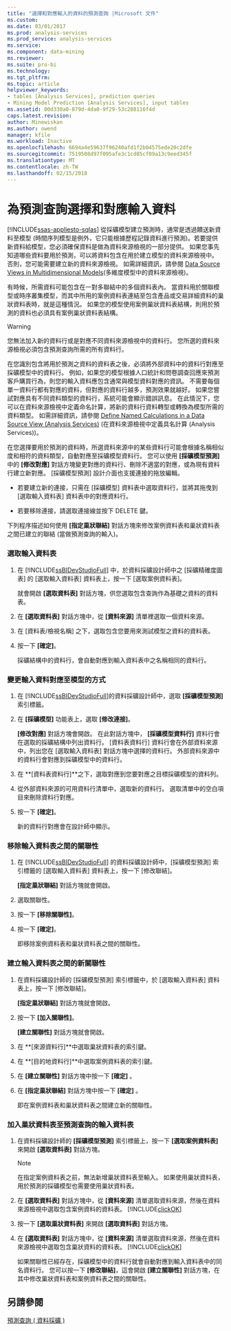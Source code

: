 ```yaml
---
title: "選擇和對應輸入的資料的預測查詢 |Microsoft 文件"
ms.custom: 
ms.date: 03/01/2017
ms.prod: analysis-services
ms.prod_service: analysis-services
ms.service: 
ms.component: data-mining
ms.reviewer: 
ms.suite: pro-bi
ms.technology: 
ms.tgt_pltfrm: 
ms.topic: article
helpviewer_keywords:
- tables [Analysis Services], prediction queries
- Mining Model Prediction [Analysis Services], input tables
ms.assetid: 00d330a0-879d-4da0-9f29-53c288116f4d
caps.latest.revision: 
author: Minewiskan
ms.author: owend
manager: kfile
ms.workload: Inactive
ms.openlocfilehash: 6694a4e59637f96240afd1f2b04575ede20c2dfe
ms.sourcegitcommit: 7519508d97f095afe3c1cd85cf09a13c9eed345f
ms.translationtype: MT
ms.contentlocale: zh-TW
ms.lasthandoff: 02/15/2018
---
```

# <a name="choose-and-map-input-data-for-a-prediction-query"></a>為預測查詢選擇和對應輸入資料
[!INCLUDE[ssas-appliesto-sqlas](../../includes/ssas-appliesto-sqlas.md)]
從採礦模型建立預測時，通常是透過饋送新資料至模型  (時間序列模型是例外，它只能根據歷程記錄資料進行預測)。若要提供新資料給模型，您必須確保資料是做為資料來源檢視的一部分提供。 如果您事先知道哪些資料要用於預測，可以將資料包含在用於建立模型的資料來源檢視中。 否則，您可能需要建立新的資料來源檢視。 如需詳細資訊，請參閱 [Data Source Views in Multidimensional Models](../../analysis-services/multidimensional-models/data-source-views-in-multidimensional-models.md)(多維度模型中的資料來源檢視)。  
  
 有時候，所需資料可能包含在一對多聯結中的多個資料表內。 當資料用於關聯模型或時序叢集模型，而其中所用的案例資料表連結至包含產品或交易詳細資料的巢狀資料表時，就是這種情況。 如果您的模型使用案例巢狀資料表結構，則用於預測的資料也必須具有案例巢狀資料表結構。  
  
> [!WARNING]  
>  您無法加入新的資料行或是對應不同資料來源檢視中的資料行。 您所選的資料來源檢視必須包含預測查詢所需的所有資料行。  
  
 在您識別包含將用於預測之資料的資料表之後，必須將外部資料中的資料行對應至採礦模型中的資料行。 例如，如果您的模型根據人口統計和問卷調查回應來預測客戶購買行為，則您的輸入資料應包含通常與模型資料對應的資訊。 不需要每個單一資料行都有對應的資料，但對應的資料行越多，預測效果就越好。 如果您嘗試對應具有不同資料類型的資料行，系統可能會顯示錯誤訊息。 在此情況下，您可以在資料來源檢視中定義命名計算，將新的資料行資料轉型或轉換為模型所需的資料類型。 如需詳細資訊，請參閱 [Define Named Calculations in a Data Source View &#40;Analysis Services&#41;](../../analysis-services/multidimensional-models/define-named-calculations-in-a-data-source-view-analysis-services.md) (在資料來源檢視中定義具名計算 (Analysis Services))。  
  
 在您選擇要用於預測的資料時，所選資料來源中的某些資料行可能會根據名稱相似度和相符的資料類型，自動對應至採礦模型資料行。 您可以使用 **[採礦模型預測]** 中的 **[修改對應]** 對話方塊變更對應的資料行、刪除不適當的對應，或為現有資料行建立新對應。 [採礦模型預測] 設計介面也支援連接的拖放編輯。  
  
-   若要建立新的連接，只需在 [採礦模型] 資料表中選取資料行，並將其拖曳到 [選取輸入資料表] 資料表中的對應資料行。  
  
-   若要移除連接，請選取連接線並按下 DELETE 鍵。  
  
 下列程序描述如何使用 **[指定巢狀聯結]** 對話方塊來修改案例資料表和巢狀資料表之間已建立的聯結 (當做預測查詢的輸入)。  
  
### <a name="select-an-input-table"></a>選取輸入資料表  
  
1.  在 [!INCLUDE[ssBIDevStudioFull](../../includes/ssbidevstudiofull-md.md)] 中，於資料採礦設計師中之 [採礦精確度圖表] 的 [選取輸入資料表] 資料表上，按一下 [選取案例資料表]。  
  
     就會開啟 **[選取資料表]** 對話方塊，供您選取包含查詢作為基礎之資料的資料表。  
  
2.  在 **[選取資料表]** 對話方塊中，從 **[資料來源]** 清單裡選取一個資料來源。  
  
3.  在 [資料表/檢視名稱] 之下，選取包含您要用來測試模型之資料的資料表。  
  
4.  按一下 **[確定]**。  
  
     採礦結構中的資料行，會自動對應到輸入資料表中之名稱相同的資料行。  
  
### <a name="change-the-way-that-input-data-is-mapped-to-the-model"></a>變更輸入資料對應至模型的方式  
  
1.  在 [!INCLUDE[ssBIDevStudioFull](../../includes/ssbidevstudiofull-md.md)]的資料採礦設計師中，選取 **[採礦模型預測]** 索引標籤。  
  
2.  在 **[採礦模型]** 功能表上，選取 **[修改連接]**。  
  
     **[修改對應]** 對話方塊會開啟。 在此對話方塊中， **[採礦模型資料行]** 資料行會在選取的採礦結構中列出資料行。 [資料表資料行] 資料行會在外部資料來源中，列出您在 [選取輸入資料表] 對話方塊中選擇的資料行。 外部資料來源中的資料行會對應到採礦模型中的資料行。  
  
3.  在 **[資料表資料行]**之下，選取對應到您要對應之目標採礦模型的資料列。  
  
4.  從外部資料來源的可用資料行清單中，選取新的資料行。 選取清單中的空白項目來刪除資料行對應。  
  
5.  按一下 **[確定]**。  
  
     新的資料行對應會在設計師中顯示。  
  
### <a name="remove-a-relationship-between-input-tables"></a>移除輸入資料表之間的關聯性  
  
1.  在 [!INCLUDE[ssBIDevStudioFull](../../includes/ssbidevstudiofull-md.md)] 的資料採礦設計師中，[採礦模型預測] 索引標籤的 [選取輸入資料表] 資料表上，按一下 [修改聯結]。  
  
     **[指定巢狀聯結]** 對話方塊就會開啟。  
  
2.  選取關聯性。  
  
3.  按一下 **[移除關聯性]**。  
  
4.  按一下 **[確定]**。  
  
     即移除案例資料表和巢狀資料表之間的關聯性。  
  
### <a name="create-a-new-relationship-between-input-tables"></a>建立輸入資料表之間的新關聯性  
  
1.  在資料採礦設計師的 [採礦模型預測] 索引標籤中，於 [選取輸入資料表] 資料表上，按一下 [修改聯結]。  
  
     **[指定巢狀聯結]** 對話方塊就會開啟。  
  
2.  按一下 **[加入關聯性]**。  
  
     **[建立關聯性]** 對話方塊就會開啟。  
  
3.  在 **[來源資料行]**中選取巢狀資料表的索引鍵。  
  
4.  在 **[目的地資料行]**中選取案例資料表的索引鍵。  
  
5.  在 **[建立關聯性]** 對話方塊中按一下 **[確定]** 。  
  
6.  在 **[指定巢狀聯結]** 對話方塊中按一下 **[確定]** 。  
  
     即在案例資料表和巢狀資料表之間建立新的關聯性。  
  
### <a name="add-a-nested-table-to-the-input-tables-of-a-prediction-query"></a>加入巢狀資料表至預測查詢的輸入資料表  
  
1.  在資料採礦設計師的 **[採礦模型預測]** 索引標籤上，按一下 **[選取案例資料表]** 來開啟 **[選取資料表]** 對話方塊。  
  
    > [!NOTE]  
    >  在指定案例資料表之前，無法新增巢狀資料表至輸入。 如果使用巢狀資料表，用於預測的採礦模型也需要使用巢狀資料表。  
  
2.  在 **[選取資料表]** 對話方塊中，從 **[資料來源]** 清單選取資料來源，然後在資料來源檢視中選取包含案例資料的資料表。 [!INCLUDE[clickOK](../../includes/clickok-md.md)]  
  
3.  按一下 **[選取巢狀資料表]** 來開啟 **[選取資料表]** 對話方塊。  
  
4.  在 **[選取資料表]** 對話方塊中，從 **[資料來源]** 清單選取資料來源，然後在資料來源檢視中選取包含巢狀資料的資料表。 [!INCLUDE[clickOK](../../includes/clickok-md.md)]  
  
     如果關聯性已經存在，採礦模型中的資料行就會自動對應到輸入資料表中的同名資料行。 您可以按一下 **[修改聯結]**，這會開啟 **[建立關聯性]** 對話方塊，在其中修改巢狀資料表和案例資料表之間的關聯性。  
  
## <a name="see-also"></a>另請參閱  
 [預測查詢 &#40; 資料採礦 &#41;](../../analysis-services/data-mining/prediction-queries-data-mining.md)  
  
  
